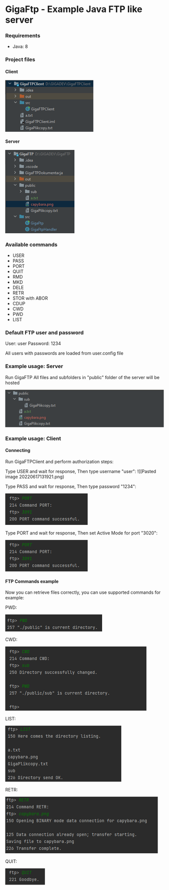 #  GigaFtp - Example Java FTP like server

### Requirements
<ul>
	<li>Java: 8</li>
</ul>

### Project files
#### Client
![](./docs/Pastedimage20220617134252.png)
#### Server
![](./docs/Pastedimage20220617134225.png)




### Available commands
<ul>
	<li>USER</li>
	<li>PASS</li>
	<li>PORT</li>
	<li>QUIT</li>
	<li>RMD</li>
	<li>MKD</li>
	<li>DELE</li>
	<li>RETR</li>
	<li>STOR with ABOR</li>
	<li>CDUP</li>
	<li>CWD</li>
	<li>PWD</li>
	<li>LIST</li>
</ul>

	
### Default FTP user and password

User: user
Password: 1234

All users with passwords are loaded from user.config file

### Example usage:  Server
Run GigaFTP
All files and subfolders in "public" folder of the server will be hosted

![](./docs/Pastedimage20220617132751.png)



### Example usage:  Client

#### Connecting
Run GigaFTPClient and perform authorization steps:

Type USER and wait for response,
Then type username "user":
![[Pasted image 20220617131921.png)

Type PASS and wait for response,
Then type password "1234":

![](./docs/Pastedimage20220617132156.png)

Type PORT and wait for response,
Then set Active Mode for port "3020":

![](./docs/Pastedimage20220617132156.png)



#### FTP Commands example

Now you can retrieve files correctly, you can use supported commands for example:

PWD:

![](./docs/Pastedimage20220617132434.png)

CWD:

![](./docs/Pastedimage20220617132920.png)

LIST:

![](./docs/Pastedimage20220617134102.png)

RETR:

![](./docs/Pastedimage20220617134040.png)

QUIT:

![](./docs/Pastedimage20220617134131.png)